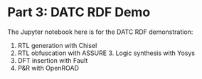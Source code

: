 # Part 3: DATC RDF Demo

The Jupyter notebook here is for the DATC RDF demonstration:

1. RTL generation with Chisel
2. RTL obfuscation with ASSURE 3. Logic synthesis with Yosys
4. DFT insertion with Fault
5. P&R with OpenROAD

